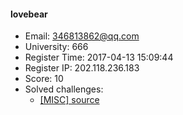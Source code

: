 #### lovebear  

* Email: 346813862@qq.com  
* University: 666  
* Register Time: 2017-04-13 15:09:44  
* Register IP: 202.118.236.183  
* Score: 10  
* Solved challenges: 
  * [[MISC] source](https://github.com/SniperOJ/Challenges/blob/master/web/source.json)  
